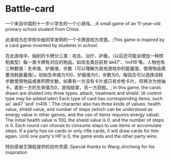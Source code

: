# Battle-card
一个来自中国的十一岁小学生的一个小游戏。;A small game of an 11-year-old primary school student from China.

此游戏为在学校中由同学发明的一个卡牌游戏为灵感。;This game is inspired by a card game invented by students in school.

在此游戏中，抽到的卡牌分三类：攻击、治疗、护盾，（以后还可能会增加一种控制类型）每一类卡牌有对应的物品，如攻击类目前有‘ak47’、‘m416’等。人物也有三种数值：生命值、护盾值、步数（可以理解为其他游戏中的能量值，使用物品需要消耗能量值）。初始生命值为100，护盾值为0，步数为0。每回合可以选择消耗步数使用物品或者积攒步数，如果有一方没有卡片或只有步枪卡片，将再次为他抽卡。直到一方的生命值为0，游戏结束，另一方获胜。;
In this game, the cards drawn are divided into three types: attack, treatment and shield. (A control type may be added later) Each type of card has corresponding items, such as' ak47 'and' m416 '. The character also has three kinds of values: health value, shield value, and number of steps (which can be understood as energy value in other games, and the use of items requires energy value). The initial health value is 100, the shield value is 0, and the number of steps is 0. Each round can choose to consume steps to use items or accumulate steps. If a party has no cards or only rifle cards, it will draw cards for him again. Until one party's HP is 0, the game ends and the other party wins.

特别感谢王锦程提供的创作灵感.:Special thanks to Wang Jincheng for his inspiration
